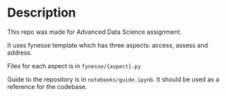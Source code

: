 # Description

This repo was made for Advanced Data Science assignment.

It uses fynesse template which has three aspects: access, assess and address.

Files for each aspect is in `fynesse/{aspect}.py`

Guide to the repository is in `notebooks/guide.ipynb`. It should be used as a reference for the codebase.
